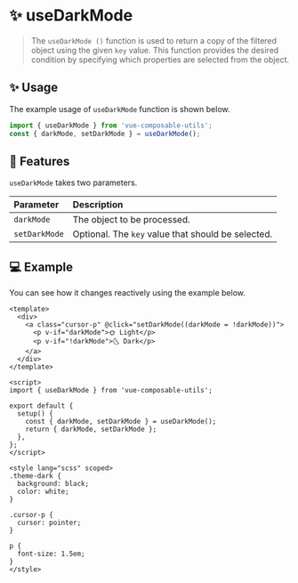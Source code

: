 # :sparkles: useDarkMode

> The `useDarkMode ()` function is used to return a copy of the filtered object using the given `key` value. This function provides the desired condition by specifying which properties are selected from the object.

## :sparkles: Usage

The example usage of `useDarkMode` function is shown below.

```js
import { useDarkMode } from 'vue-composable-utils';
const { darkMode, setDarkMode } = useDarkMode();
```

## :rocket: Features

`useDarkMode` takes two parameters.

| Parameter     | Description                                        |
| :------------ | :------------------------------------------------- |
| `darkMode`    | The object to be processed.                        |
| `setDarkMode` | Optional. The `key` value that should be selected. |

## :computer: Example

You can see how it changes reactively using the example below.

<DarkModeComponent />

```vue
<template>
  <div>
    <a class="cursor-p" @click="setDarkMode((darkMode = !darkMode))">
      <p v-if="darkMode">🌞 Light</p>
      <p v-if="!darkMode">🌜 Dark</p>
    </a>
  </div>
</template>

<script>
import { useDarkMode } from 'vue-composable-utils';

export default {
  setup() {
    const { darkMode, setDarkMode } = useDarkMode();
    return { darkMode, setDarkMode };
  },
};
</script>

<style lang="scss" scoped>
.theme-dark {
  background: black;
  color: white;
}

.cursor-p {
  cursor: pointer;
}

p {
  font-size: 1.5em;
}
</style>
```

<ToggleDarkMode/>
